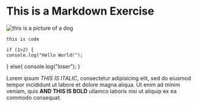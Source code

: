 # This is a Markdown Exercise

![this is a picture of a dog](https://i0.wp.com/catnamescity.com/wp-content/uploads/2012/08/Cute-Girl-Cat-Names.jpg?resize=300%2C200)

```this is code```

	if (1>2) {
    console.log("Hello World!");
  }
  else{
    console.log("loser");
  }




Lorem ipsum *THIS IS ITALIC*, consectetur adipisicing elit, sed do eiusmod tempor incididunt ut labore et dolore magna aliqua. Ut enim ad minim veniam, quis __AND THIS IS BOLD__ ullamco laboris nisi ut aliquip ex ea commodo consequat.

